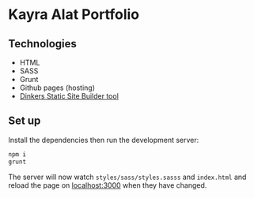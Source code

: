 # Kayra Alat Portfolio


## Technologies

* HTML
* SASS
* Grunt
* Github pages (hosting)
* [Dinkers Static Site Builder tool](https://github.com/Dinkers/Static-Site-Builder)

## Set up

Install the dependencies then run the development server:

```bash
npm i
grunt
```

The server will now watch `styles/sass/styles.sasss` and `index.html` and reload the page on [localhost:3000](localhost:3000) when they have changed.

